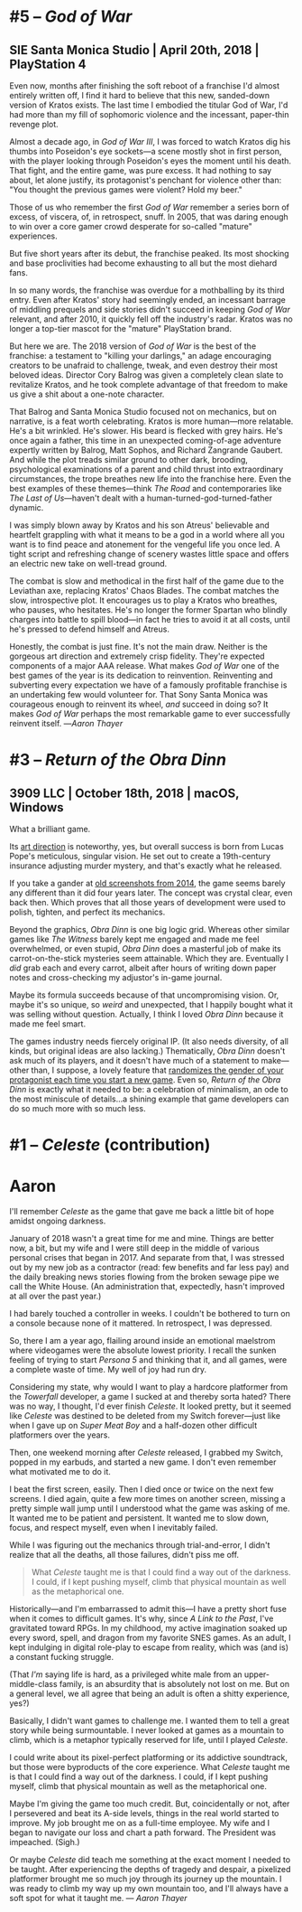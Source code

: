 # \#5 – _God of War_
## SIE Santa Monica Studio | April 20th, 2018 | PlayStation 4

Even now, months after finishing the soft reboot of a franchise I'd almost entirely written off, I find it hard to believe that this new, sanded-down version of Kratos exists. The last time I embodied the titular God of War, I'd had more than my fill of sophomoric violence and the incessant, paper-thin revenge plot.

Almost a decade ago, in _God of War III_, I was forced to watch Kratos dig his thumbs into Poseidon's eye sockets—a scene mostly shot in first person, with the player looking through Poseidon's eyes the moment until his death. That fight, and the entire game, was pure excess. It had nothing to say about, let alone justify, its protagonist's penchant for violence other than: "You thought the previous games were violent? Hold my beer."

Those of us who remember the first _God of War_ remember a series born of excess, of viscera, of, in retrospect, snuff. In 2005, that was daring enough to win over a core gamer crowd desperate for so-called "mature" experiences.

But five short years after its debut, the franchise peaked. Its most shocking and base proclivities had become exhausting to all but the most diehard fans.

In so many words, the franchise was overdue for a mothballing by its third entry. Even after Kratos' story had seemingly ended, an incessant barrage of middling prequels and side stories didn't succeed in keeping _God of War_ relevant, and after 2010, it quickly fell off the industry's radar. Kratos was no longer a top-tier mascot for the "mature" PlayStation brand.

But here we are. The 2018 version of _God of War_ is the best of the franchise: a testament to "killing your darlings," an adage encouraging creators to be unafraid to challenge, tweak, and even destroy their most beloved ideas. Director Cory Balrog was given a completely clean slate to revitalize Kratos, and he took complete advantage of that freedom to make us give a shit about a one-note character.

That Balrog and Santa Monica Studio focused not on mechanics, but on narrative, is a feat worth celebrating. Kratos is more human—more relatable. He's a bit wrinkled. He's slower. His beard is flecked with grey hairs. He's once again a father, this time in an unexpected coming-of-age adventure expertly written by Balrog, Matt Sophos, and Richard Zangrande Gaubert. And while the plot treads similar ground to other dark, brooding, psychological examinations of a parent and child thrust into extraordinary circumstances, the trope breathes new life into the franchise here. Even the best examples of these themes—think _The Road_ and contemporaries like _The Last of Us_—haven't dealt with a human-turned-god-turned-father dynamic.

I was simply blown away by Kratos and his son Atreus' believable and heartfelt grappling with what it means to be a god in a world where all you want is to find peace and atonement for the vengeful life you once led. A tight script and refreshing change of scenery wastes little space and offers an electric new take on well-tread ground.

The combat is slow and methodical in the first half of the game due to the Leviathan axe, replacing Kratos' Chaos Blades. The combat matches the slow, introspective plot. It encourages us to play a Kratos who breathes, who pauses, who hesitates. He's no longer the former Spartan who blindly charges into battle to spill blood—in fact he tries to avoid it at all costs, until he's pressed to defend himself and Atreus.

Honestly, the combat is just fine. It's not the main draw. Neither is the gorgeous art direction and extremely crisp fidelity. They're expected components of a major AAA release. What makes _God of War_ one of the best games of the year is its dedication to reinvention. Reinventing and subverting every expectation we have of a famously profitable franchise is an undertaking few would volunteer for. That Sony Santa Monica was courageous enough to reinvent its wheel, _and_ succeed in doing so? It makes _God of War_ perhaps the most remarkable game to ever successfully reinvent itself. —_Aaron Thayer_


# \#3 – _Return of the Obra Dinn_
## 3909 LLC | October 18th, 2018 | macOS, Windows

What a brilliant game.

Its [art direction](https://www.siliconsasquatch.com/blog/2018/12/30/goty-2018-best-art-direction) is noteworthy, yes, but overall success is born from Lucas Pope's meticulous, singular vision. He set out to create a 19th-century insurance adjusting murder mystery, and that's exactly what he released.

If you take a gander at [old screenshots from 2014](https://games.avclub.com/do-you-practice-the-art-of-in-game-photography-1798273342), the game seems barely any different than it did four years later. The concept was crystal clear, even back then. Which proves that all those years of development were used to polish, tighten, and perfect its mechanics.

Beyond the graphics, _Obra Dinn_ is one big logic grid. Whereas other similar games like _The Witness_ barely kept me engaged and made me feel overwhelmed, or even stupid, _Obra Dinn_ does a masterful job of make its carrot-on-the-stick mysteries seem attainable. Which they are. Eventually I _did_ grab each and every carrot, albeit after hours of writing down paper notes and cross-checking my adjustor's in-game journal.

Maybe its formula succeeds because of that uncompromising vision. Or, maybe it's so unique, so _weird_ and unexpected, that I happily bought what it was selling without question. Actually, I think I loved _Obra Dinn_ because it made me feel smart.

The games industry needs fiercely original IP. (It also needs diversity, of all kinds, but original ideas are also lacking.) Thematically, _Obra Dinn_ doesn't ask much of its players, and it doesn't have much of a statement to make—other than, I suppose, a lovely feature that [randomizes the gender of your protagonist each time you start a new game](https://twitter.com/dukope/status/1052971831655727104). Even so, _Return of the Obra Dinn_ is exactly what it needed to be: a celebration of minimalism, an ode to the most miniscule of details...a shining example that game developers can do so much more with so much less.

# \#1 – _Celeste_ (contribution)

# Aaron

I'll remember _Celeste_ as the game that gave me back a little bit of hope amidst ongoing darkness.

January of 2018 wasn't a great time for me and mine. Things are better now, a bit, but my wife and I were still deep in the middle of various personal crises that began in 2017. And separate from that, I was stressed out by my new job as a contractor (read: few benefits and far less pay) and the daily breaking news stories flowing from the broken sewage pipe we call the White House. (An administration that, expectedly, hasn't improved at all over the past year.)

I had barely touched a controller in weeks. I couldn't be bothered to turn on a console because none of it mattered. In retrospect, I was depressed.

So, there I am a year ago, flailing around inside an emotional maelstrom where videogames were the absolute lowest priority. I recall the sunken feeling of trying to start _Persona 5_ and thinking that it, and all games, were a complete waste of time. My well of joy had run dry.

Considering my state, why would I want to play a hardcore platformer from the _Towerfall_ developer, a game I sucked at and thereby sorta hated? There was no way, I thought, I'd ever finish _Celeste_. It looked pretty, but it seemed like _Celeste_ was destined to be deleted from my Switch forever—just like when I gave up on _Super Meat Boy_ and a half-dozen other difficult platformers over the years.

Then, one weekend morning after _Celeste_ released, I grabbed my Switch, popped in my earbuds, and started a new game. I don't even remember what motivated me to do it.

I beat the first screen, easily. Then I died once or twice on the next few screens. I died again, quite a few more times on another screen, missing a pretty simple wall jump until I understood what the game was asking of me. It wanted me to be patient and persistent. It wanted me to slow down, focus, and respect myself, even when I inevitably failed.

While I was figuring out the mechanics through trial-and-error, I didn't realize that all the deaths, all those failures, didn't piss me off.

> What _Celeste_ taught me is that I could find a way out of the darkness. I could, if I kept pushing myself, climb that physical mountain as well as the metaphorical one.

Historically—and I'm embarrassed to admit this—I have a pretty short fuse when it comes to difficult games. It's why, since _A Link to the Past_, I've gravitated toward RPGs. In my childhood, my active imagination soaked up every sword, spell, and dragon from my favorite SNES games. As an adult, I kept indulging in digital role-play to escape from reality, which was (and is) a constant fucking struggle.

(That _I'm_ saying life is hard, as a privileged white male from an upper-middle-class family, is an absurdity that is absolutely not lost on me. But on a general level, we all agree that being an adult is often a shitty experience, yes?)

Basically, I didn't want games to challenge me. I wanted them to tell a great story while being surmountable. I never looked at games as a mountain to climb, which is a metaphor typically reserved for life, until I played _Celeste_.

I could write about its pixel-perfect platforming or its addictive soundtrack, but those were byproducts of the core experience. What _Celeste_ taught me is that I could find a way out of the darkness. I could, if I kept pushing myself, climb that physical mountain as well as the metaphorical one.


Maybe I'm giving the game too much credit. But, coincidentally or not, after I persevered and beat its A-side levels, things in the real world started to improve. My job brought me on as a full-time employee. My wife and I began to navigate our loss and chart a path forward. The President was impeached. (Sigh.)

Or maybe _Celeste_ did teach me something at the exact moment I needed to be taught. After experiencing the depths of tragedy and despair, a pixelized platformer brought me so much joy through its journey up the mountain. I was ready to climb my way up my own mountain too, and I'll always have a soft spot for what it taught me. — _Aaron Thayer_
